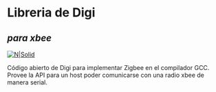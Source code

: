 # Libreria de Digi
## _para xbee_

[![N|Solid](https://cldup.com/dTxpPi9lDf.thumb.png)](https://nodesource.com/products/nsolid)


Código abierto de Digi para implementar Zigbee en el compilador GCC.
Provee la API para un host poder comunicarse con una radio xbee de manera serial.